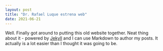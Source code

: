 ```yaml
---
layout: post
title: "Dr. Rafael Luque estrena web"
date: 2021-06-21
---
```


Well. Finally got around to putting this old website together. 
Neat thing about it - powered by [Jekyll](http://jekyllrb.com) and I can use Markdown to author my posts. 
It actually is a lot easier than I thought it was going to be.
